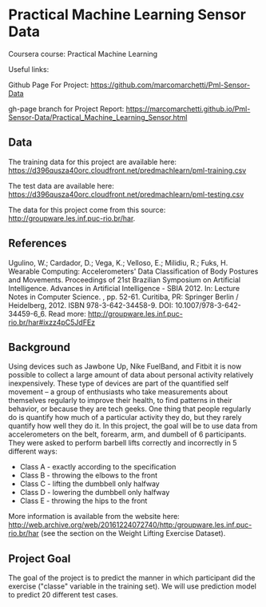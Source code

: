 # Practical Machine Learning Sensor Data

Coursera course: Practical Machine Learning

Useful links:

Github Page For Project: 
<https://github.com/marcomarchetti/Pml-Sensor-Data>  

gh-page branch for Project Report: <https://marcomarchetti.github.io/Pml-Sensor-Data/Practical_Machine_Learning_Sensor.html>

## Data

The training data for this project are available here:  
<https://d396qusza40orc.cloudfront.net/predmachlearn/pml-training.csv>  

The test data are available here:  
<https://d396qusza40orc.cloudfront.net/predmachlearn/pml-testing.csv>  

The data for this project come from this source: <http://groupware.les.inf.puc-rio.br/har>.

## References 
Ugulino, W.; Cardador, D.; Vega, K.; Velloso, E.; Milidiu, R.; Fuks, H. Wearable Computing: Accelerometers' Data Classification of Body Postures and Movements. Proceedings of 21st Brazilian Symposium on Artificial Intelligence. Advances in Artificial Intelligence - SBIA 2012. In: Lecture Notes in Computer Science. , pp. 52-61. Curitiba, PR: Springer Berlin / Heidelberg, 2012. ISBN 978-3-642-34458-9. DOI: 10.1007/978-3-642-34459-6_6.
Read more: <http://groupware.les.inf.puc-rio.br/har#ixzz4pC5JdFEz> 

## Background
Using devices such as Jawbone Up, Nike FuelBand, and Fitbit it is now possible to collect a large amount of data about personal activity relatively inexpensively. These type of devices are part of the quantified self movement – a group of enthusiasts who take measurements about themselves regularly to improve their health, to find patterns in their behavior, or because they are tech geeks. One thing that people regularly do is quantify how much of a particular activity they do, but they rarely quantify how well they do it. In this project, the goal will be to use data from accelerometers on the belt, forearm, arm, and dumbell of 6 participants. They were asked to perform barbell lifts correctly and incorrectly in 5 different ways:  
* Class A - exactly according to the specification  
* Class B - throwing the elbows to the front  
* Class C - lifting the dumbbell only halfway  
* Class D - lowering the dumbbell only halfway  
* Class E - throwing the hips to the front  

More information is available from the website here: <http://web.archive.org/web/20161224072740/http:/groupware.les.inf.puc-rio.br/har> (see the section on the Weight Lifting Exercise Dataset).

## Project Goal
The goal of the  project is to predict the manner in which participant did the exercise ("classe" variable in the training set). We will use prediction model to predict 20 different test cases.

